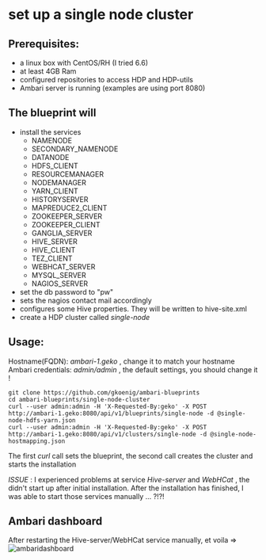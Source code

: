 # set up a single node cluster

## Prerequisites:
* a linux box with CentOS/RH (I tried 6.6)
* at least 4GB Ram
* configured repositories to access HDP and HDP-utils
* Ambari server is running (examples are using port 8080)

## The blueprint will
* install the services
  * NAMENODE
  * SECONDARY_NAMENODE
  * DATANODE
  * HDFS_CLIENT
  * RESOURCEMANAGER
  * NODEMANAGER
  * YARN_CLIENT
  * HISTORYSERVER
  * MAPREDUCE2_CLIENT
  * ZOOKEEPER_SERVER
  * ZOOKEEPER_CLIENT
  * GANGLIA_SERVER
  * HIVE_SERVER
  * HIVE_CLIENT
  * TEZ_CLIENT
  * WEBHCAT_SERVER
  * MYSQL_SERVER
  * NAGIOS_SERVER
* set the db password to "pw"
* sets the nagios contact mail accordingly
* configures some Hive properties. They will be written to hive-site.xml
* create a HDP cluster called *single-node*

## Usage:

Hostname(FQDN): *ambari-1.geko* , change it to match your hostname
Ambari credentials: *admin/admin* , the default settings, you should change it !
```
git clone https://github.com/gkoenig/ambari-blueprints
cd ambari-blueprints/single-node-cluster
curl --user admin:admin -H 'X-Requested-By:geko' -X POST http://ambari-1.geko:8080/api/v1/blueprints/single-node -d @single-node-hdfs-yarn.json
curl --user admin:admin -H 'X-Requested-By:geko' -X POST http://ambari-1.geko:8080/api/v1/clusters/single-node -d @single-node-hostmapping.json
```

The first *curl* call sets the blueprint, the second call creates the cluster and starts the installation

_ISSUE_ : I experienced problems at service *Hive-server* and *WebHCat* , the didn't start up after initial
installation. After the installation has finished, I was able to start those services manually ... ?!?!

## Ambari dashboard
After restarting the Hive-server/WebHCat service manually, et voila =>
![ambaridashboard](https://cloud.githubusercontent.com/assets/50473/5542652/6145a324-8ae9-11e4-87ea-d9492e29d7f5.png)



